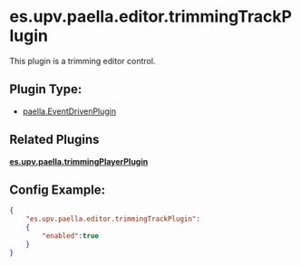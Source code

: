 # es.upv.paella.editor.trimmingTrackPlugin

This plugin is a trimming editor control.

## Plugin Type:

- [paella.EventDrivenPlugin](../developer/plugin_types.md)

## Related Plugins 

[**es.upv.paella.trimmingPlayerPlugin**](es.upv.paella.trimmingPlayerPlugin.md)


## Config Example:

```json
{
	"es.upv.paella.editor.trimmingTrackPlugin": 
	{
		"enabled":true
	}
}
```
